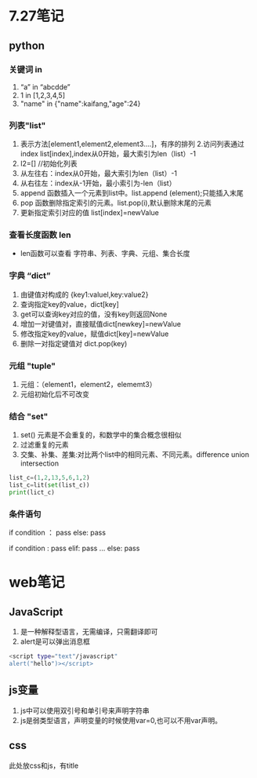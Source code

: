 # 7.27笔记
## python
### 关键词 in
1. “a” in “abcdde”
2. 1 in [1,2,3,4,5]
3. "name" in {"name":kaifang,"age":24}

### 列表"list"

1. 表示方法[element1,element2,element3....]，有序的排列
2.访问列表通过index list[index],index从0开始，最大索引为len（list）-1
3. l2=[]   //初始化列表
4. 从左往右：index从0开始，最大索引为len（list）-1
5. 从右往左：index从-1开始，最小索引为-len（list）
6. append 函数插入一个元素到list中。list.append (element);只能插入末尾
7. pop 函数删除指定索引的元素。list.pop(i),默认删除末尾的元素
8. 更新指定索引对应的值 list[index]=newValue
### 查看长度函数 len

* len函数可以查看 字符串、列表、字典、元组、集合长度
### 字典 “dict”

1. 由键值对构成的 {key1:valuel,key:value2}
2. 查询指定key的value，dict[key]
3. get可以查询key对应的值，没有key则返回None
4. 增加一对键值对，直接赋值dict[newkey]=newValue
5. 修改指定key的value，赋值dict[key]=newValue
6. 删除一对指定键值对 dict.pop(key)
### 元组 "tuple"

1. 元组：（element1，element2，elememt3）
2. 元组初始化后不可改变
### 结合 "set"

1. set() 元素是不会重复的，和数学中的集合概念很相似
2. 过滤重复的元素
3. 交集、补集、差集:对比两个list中的相同元素、不同元素。difference union intersection
```python
list_c=(1,2,13,5,6,1,2)
list_c=lit(set(list_c))
print(lict_c)
```
### 条件语句

if condition ：
    pass
else:
    pass

if condition :
    pass
elif:
    pass
...
else:
    pass

# web笔记
## JavaScript
1. 是一种解释型语言，无需编译，只需翻译即可
2. alert是可以弹出消息框
```bash
<script type="text"/javascript"
alert("hello")></script>
```
## js变量
1. js中可以使用双引号和单引号来声明字符串
2. js是弱类型语言，声明变量的时候使用var=0,也可以不用var声明。


## css
<html>
<head>
    此处放css和js，有title
        <title>......</title>
        <style type="text/css">
        </style>
        <script type="text/javascript'>

        </script>
</head>
<body>
    <input type="botton" value="这是一个按钮"/>
        <a href="http.baidu.com">这是百度超链接</a>
</body>
</html>